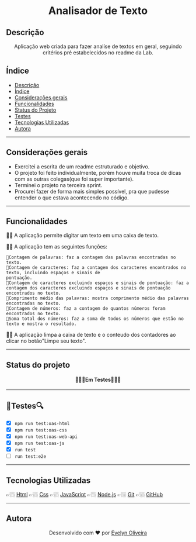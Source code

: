 <h1 align="center"> Analisador de Texto</h1>

##  Descrição

<p align="center">Aplicação web criada para fazer analíse de textos em geral, seguindo critérios pré estabelecidos no readme da Lab.</p>

## Índice

- [Descrição](#Descrição)
- [Índice](#índice)
- [Considerações gerais](#considerações-gerais)
- [Funcionalidades](#funcionalidades)
- [Status do Projeto](#status-do-projeto)
- [Testes](#testes)
- [Tecnologias Utilizadas](#tecnologias-utlizadas)
- [Autora](#autora)

---

## Considerações gerais

- Exercitei a escrita de um readme estruturado e objetivo.
- O projeto foi feito individualmente, porém houve muita troca de dicas com as outras colegas(que foi super importante).
- Terminei o projeto na terceira sprint.
- Procurei fazer de forma mais simples possível, pra que pudesse entender o que estava acontecendo no código.

---

## Funcionalidades

👍🏼 A aplicação permite digitar um texto em uma caixa de texto.

👍🏼 A aplicação tem as seguintes funções:
 
    📌Contagem de palavras: faz a contagem das palavras encontradas no texto.
    📌Contagem de caracteres: faz a contagem dos caracteres encontrados no texto, incluindo espaços e sinais de
    pontuação.
    📌Contagem de caracteres excluindo espaços e sinais de pontuação: faz a contagem dos caracteres excluindo espaços e sinais de pontuação encontrados no texto.
    📌Comprimento médio das palavras: mostra comprimento médio das palavras encontradas no texto.
    📌Contagem de números: faz a contagem de quantos números foram encontrados no texto.
    📌Soma total dos números: faz a soma de todos os números que estão no texto e mostra o resultado.
  
👍🏼 A aplicação limpa a caixa de texto e o conteudo dos contadores ao clicar no botão"Limpe seu texto".

---

## Status do projeto
<h4 align="center">🕵🏻‍♀️Em Testes🕵🏻‍♀️</h4>

---

## 🔎Testes🔍
  - [x] `npm run test:oas-html`
  - [x] `npm run test:oas-css`
  - [x] `npm run test:oas-web-api`
  - [x] `npm run test:oas-js`
  - [x] `run test`
  - [ ] `run test:e2e`

---

## Tecnologias Utilizadas

👉🏼 [Html](https://html.spec.whatwg.org/)
👉🏼 [Css](https://developer.mozilla.org/pt-BR/docs/Web/CSS)
👉🏼 [JavaScript](https://www.freecodecamp.org/portuguese/news/o-manual-de-javascript-para-iniciantes/)
👉🏼 [Node.js](https://nodejs.org/en)
👉🏼 [Git](https://git-scm.com/)
👉🏼 [GitHub](https://github.com/)

---

## Autora

<p align="center">Desenvolvido com ❤️ por <a href="https://evy-oliveira.github.io/portfolio-profissional/" target="_blank">Evelyn Oliveira</a></p>